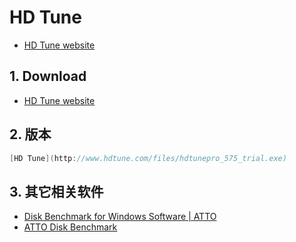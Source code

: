 # HD Tune

- [HD Tune website](http://www.hdtune.com/)

## 1. Download

- [HD Tune website](http://www.hdtune.com/download.html)

## 2. 版本

```c#
[HD Tune](http://www.hdtune.com/files/hdtunepro_575_trial.exe)
```

## 3. 其它相关软件

- [Disk Benchmark for Windows Software | ATTO](https://www.atto.com/disk-benchmark/)
- [ATTO Disk Benchmark](http://memory.zol.com.cn/382/3826634.html)

```c#

```
